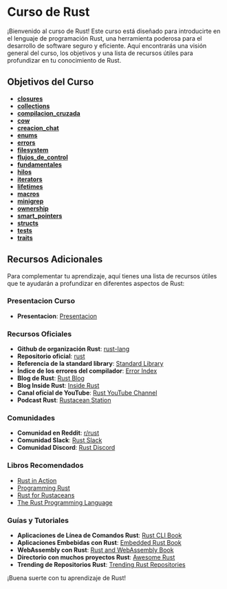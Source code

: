 
# Curso de Rust

¡Bienvenido al curso de Rust! Este curso está diseñado para introducirte en el lenguaje de programación Rust, una herramienta poderosa para el desarrollo de software seguro y eficiente. Aquí encontrarás una visión general del curso, los objetivos y una lista de recursos útiles para profundizar en tu conocimiento de Rust.

## Objetivos del Curso

- [**closures**](https://github.com/tu-usuario/rust/tree/main/closures)
- [**collections**](https://github.com/tu-usuario/rust/tree/main/collections)
- [**compilacion_cruzada**](https://github.com/tu-usuario/rust/tree/main/compilacion_cruzada)
- [**cow**](https://github.com/tu-usuario/rust/tree/main/cow)
- [**creacion_chat**](https://github.com/tu-usuario/rust/tree/main/creacion_chat)
- [**enums**](https://github.com/tu-usuario/rust/tree/main/enums)
- [**errors**](https://github.com/tu-usuario/rust/tree/main/errors)
- [**filesystem**](https://github.com/tu-usuario/rust/tree/main/filesystem)
- [**flujos_de_control**](https://github.com/tu-usuario/rust/tree/main/flujos_de_control)
- [**fundamentales**](https://github.com/tu-usuario/rust/tree/main/fundamentales)
- [**hilos**](https://github.com/tu-usuario/rust/tree/main/hilos)
- [**iterators**](https://github.com/tu-usuario/rust/tree/main/iterators)
- [**lifetimes**](https://github.com/tu-usuario/rust/tree/main/lifetimes)
- [**macros**](https://github.com/tu-usuario/rust/tree/main/macros)
- [**minigrep**](https://github.com/tu-usuario/rust/tree/main/minigrep)
- [**ownership**](https://github.com/tu-usuario/rust/tree/main/ownership)
- [**smart_pointers**](https://github.com/tu-usuario/rust/tree/main/smart_pointers)
- [**structs**](https://github.com/tu-usuario/rust/tree/main/structs)
- [**tests**](https://github.com/tu-usuario/rust/tree/main/tests)
- [**traits**](https://github.com/tu-usuario/rust/tree/main/traits)

## Recursos Adicionales

Para complementar tu aprendizaje, aquí tienes una lista de recursos útiles que te ayudarán a profundizar en diferentes aspectos de Rust:

### Presentacion Curso
- **Presentacion**: [Presentacion](https://github.com/ravamo/rust/blob/master/Curso%20de%20iniciacion%20Rust.pdf)

### Recursos Oficiales

- **Github de organización Rust**: [rust-lang](https://github.com/rust-lang)
- **Repositorio oficial**: [rust](https://github.com/rust-lang/rust)
- **Referencia de la standard library**: [Standard Library](https://doc.rust-lang.org/std/index.html)
- **Índice de los errores del compilador**: [Error Index](https://doc.rust-lang.org/error-index.html)
- **Blog de Rust**: [Rust Blog](https://blog.rust-lang.org/)
- **Blog Inside Rust**: [Inside Rust](https://blog.rust-lang.org/inside-rust/)
- **Canal oficial de YouTube**: [Rust YouTube Channel](https://www.youtube.com/channel/UCaYhcUwRBNscFNUKTjgPFiA)
- **Podcast Rust**: [Rustacean Station](https://rustacean-station.org/)

### Comunidades

- **Comunidad en Reddit**: [r/rust](https://www.reddit.com/r/rust/)
- **Comunidad Slack**: [Rust Slack](https://rust-slack.herokuapp.com/)
- **Comunidad Discord**: [Rust Discord](https://discord.com/invite/aVESxV8)

### Libros Recomendados

- [Rust in Action](https://www.amazon.com/-/es/Tim-McNamara-ebook-dp-B098BNGMWH/dp/B098BNGMWH)
- [Programming Rust](https://www.amazon.com/-/es/Jim-Blandy-ebook/dp/B0979PWD4Z/)
- [Rust for Rustaceans](https://www.amazon.com/-/es/Jon-Gjengset-dp-1718501854/dp/1718501854/)
- [The Rust Programming Language](https://www.amazon.com/Programming-Rust-Fast-Systems-Development/dp/1491927283)

### Guías y Tutoriales

- **Aplicaciones de Línea de Comandos Rust**: [Rust CLI Book](https://rust-cli.github.io/book/index.html)
- **Aplicaciones Embebidas con Rust**: [Embedded Rust Book](https://doc.rust-lang.org/stable/embedded-book/)
- **WebAssembly con Rust**: [Rust and WebAssembly Book](https://rustwasm.github.io/docs/book/)
- **Directorio con muchos proyectos Rust**: [Awesome Rust](https://github.com/rust-unofficial/awesome-rust)
- **Trending de Repositorios Rust**: [Trending Rust Repositories](https://github.com/trending/rust)

¡Buena suerte con tu aprendizaje de Rust!
